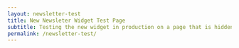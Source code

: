 ```yaml
---
layout: newsletter-test
title: New Newsleter Widget Test Page
subtitle: Testing the new widget in production on a page that is hidden.
permalink: /newsletter-test/
---
```


